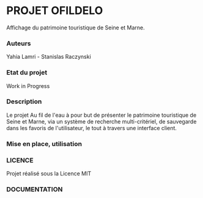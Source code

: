 # **PROJET OFILDELO**

Affichage du patrimoine touristique de Seine et Marne.

### **Auteurs**

Yahia Lamri - Stanislas Raczynski

### **Etat du projet**

Work in Progress

### **Description**

Le projet Au fil de l'eau à pour but de présenter le patrimoine touristique de Seine et Marne, via un système de recherche multi-critériel, de sauvegarde dans les favoris de l'utilisateur, le tout à travers une interface client.

### **Mise en place, utilisation**



### **LICENCE**

Projet réalisé sous la Licence MIT

### **DOCUMENTATION**

